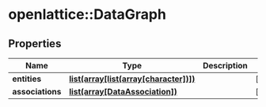# openlattice::DataGraph

## Properties
Name | Type | Description | Notes
------------ | ------------- | ------------- | -------------
**entities** | [**list(array[list(array[character])])**](array.md) |  | [optional] 
**associations** | [**list(array[DataAssociation])**](array.md) |  | [optional] 


